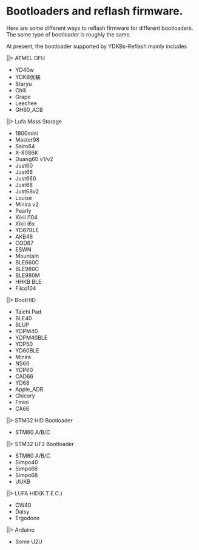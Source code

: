 # Bootloaders and reflash firmware.

Here are some different ways to reflash firmware for different bootloaders. The same type of bootloader is roughly the same.

At present, the bootloader supported by YDKBs-Reflash mainly includes

||> ATMEL DFU
  - YD40w 
  - YDKB优联 
  - Staryu 
  - Chili 
  - Grape 
  - Leechee 
  - GH60_ACB 

||> Lufa Mass Storage
  - 1800mini
  - Master98
  - Sairo64
  - X-8086K
  - Duang60 v1/v2
  - Just60
  - Just66
  - Just660
  - Just68
  - Just68v2
  - Louise
  - Minira v2
  - Pearly
  - Xikii i104
  - Xikii i6x
  - YD67BLE
  - AKB48
  - COD67
  - ESWN
  - Mountain
  - BLE660C
  - BLE980C
  - BLE980M
  - HHKB BLE
  - Filco104

||> BootHID
  - Taichi Pad
  - BLE40
  - BLUP
  - YDPM40
  - YDPM40BLE
  - YDP50
  - YD60BLE 
  - Minira
  - NS60
  - YDP60
  - CAD66
  - YD68
  - Apple_ADB 
  - Chicory 
  - Fmini
  - CA66

||> STM32 HID Bootloader
  - STM60 A/B/C

||> STM32 UF2 Bootloader
  - STM60 A/B/C
  - Simpo40
  - Simpo66
  - Simpo68
  - UUKB



||> LUFA HID(K.T.E.C.)
  - CW40 
  - Daisy
  - Ergodone

||> Arduino
  - Some U2U

